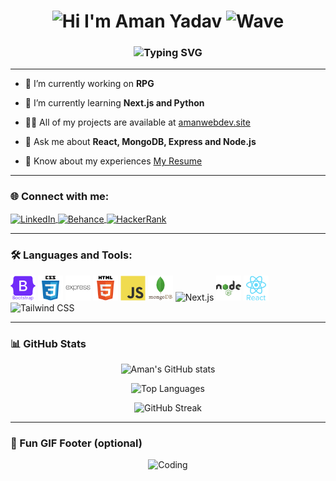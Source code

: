 <h1 align="center">
  <img src="https://media.giphy.com/media/hvRJCLFzcasrR4ia7z/giphy.gif" width="35" alt="Hi" />
  I'm Aman Yadav
  <img src="https://media.giphy.com/media/du3J3cXyzhj75IOgvA/giphy.gif" width="35" alt="Wave" />
</h1>

<h3 align="center">
  <img src="https://readme-typing-svg.demolab.com?font=Fira+Code&pause=1000&color=00FFFF&width=435&lines=Passionate+MERN+Stack+Developer;Loves+building+cool+web+apps;Learning+Next.js+%26+Python+now..." alt="Typing SVG" />
</h3>

---

- 🔭 I’m currently working on **RPG**

- 🌱 I’m currently learning **Next.js and Python**

- 👨‍💻 All of my projects are available at [amanwebdev.site](https://amanwebdev.site)

- 💬 Ask me about **React, MongoDB, Express and Node.js**

- 📄 Know about my experiences [My Resume](https://drive.google.com/file/d/1EzU8niJGeYmV6zbMjpzEDkaEYF5xJtH1/view)

---

### 🌐 Connect with me:
<p align="left">
  <a href="https://linkedin.com/in/amanyadav-workprofile" target="blank">
    <img align="center" src="https://cdn.jsdelivr.net/gh/devicons/devicon/icons/linkedin/linkedin-original.svg" alt="LinkedIn" height="30" width="30" />
  </a>
  <a href="https://www.behance.net/aman-yadav" target="blank">
    <img align="center" src="https://cdn.jsdelivr.net/gh/devicons/devicon/icons/behance/behance-original.svg" alt="Behance" height="30" width="30" />
  </a>
  <a href="https://www.hackerrank.com/amansyadav31" target="blank">
    <img align="center" src="https://cdn.jsdelivr.net/gh/devicons/devicon/icons/hackerrank/hackerrank-original.svg" alt="HackerRank" height="30" width="30" />
  </a>
</p>

---

### 🛠️ Languages and Tools:
<p align="left">
  <img src="https://raw.githubusercontent.com/devicons/devicon/master/icons/bootstrap/bootstrap-plain-wordmark.svg" width="40" height="40" alt="Bootstrap"/>
  <img src="https://raw.githubusercontent.com/devicons/devicon/master/icons/css3/css3-original-wordmark.svg" width="40" height="40" alt="CSS3"/>
  <img src="https://raw.githubusercontent.com/devicons/devicon/master/icons/express/express-original-wordmark.svg" width="40" height="40" alt="Express"/>
  <img src="https://raw.githubusercontent.com/devicons/devicon/master/icons/html5/html5-original-wordmark.svg" width="40" height="40" alt="HTML5"/>
  <img src="https://raw.githubusercontent.com/devicons/devicon/master/icons/javascript/javascript-original.svg" width="40" height="40" alt="JavaScript"/>
  <img src="https://raw.githubusercontent.com/devicons/devicon/master/icons/mongodb/mongodb-original-wordmark.svg" width="40" height="40" alt="MongoDB"/>
  <img src="https://cdn.worldvectorlogo.com/logos/nextjs-2.svg" width="40" height="40" alt="Next.js"/>
  <img src="https://raw.githubusercontent.com/devicons/devicon/master/icons/nodejs/nodejs-original-wordmark.svg" width="40" height="40" alt="Node.js"/>
  <img src="https://raw.githubusercontent.com/devicons/devicon/master/icons/react/react-original-wordmark.svg" width="40" height="40" alt="React"/>
  <img src="https://www.vectorlogo.zone/logos/tailwindcss/tailwindcss-icon.svg" width="40" height="40" alt="Tailwind CSS"/>
</p>

---

### 📊 GitHub Stats

<p align="center">
  <img src="https://github-readme-stats.vercel.app/api?username=amanyadav-work&show_icons=true&locale=en" alt="Aman's GitHub stats" />
</p>

<p align="center">
  <img src="https://github-readme-stats.vercel.app/api/top-langs?username=amanyadav-work&show_icons=true&locale=en&layout=compact" alt="Top Languages" />
</p>

<p align="center">
  <img src="https://github-readme-streak-stats.herokuapp.com/?user=amanyadav-work&" alt="GitHub Streak" />
</p>

---

### 🎯 Fun GIF Footer (optional)
<p align="center">
  <img src="https://media.giphy.com/media/qgQUggAC3Pfv687qPC/giphy.gif" width="350" alt="Coding" />
</p>
